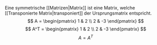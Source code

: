 Eine symmetrische [[Matrizen|Matrix]] ist eine Matrix, welche [[Transponierte Matrix|transponiert]] der Ursprungsmatrix entspricht.
$$
A = \begin{pmatrix}
1 & 2 \\
2 & -3
\end{pmatrix}
$$
$$
A^T = \begin{pmatrix}
1 & 2 \\
2 & -3
\end{pmatrix}
$$
$$
A = A^T
$$
